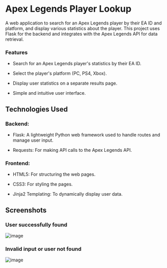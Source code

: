 # Apex Legends Player Lookup

A web application to search for an Apex Legends player by their EA ID and platform, and display various statistics about the player. This project uses Flask for the backend and integrates with the Apex Legends API for data retrieval.

### Features

* Search for an Apex Legends player's statistics by their EA ID.

* Select the player's platform (PC, PS4, Xbox).

* Display user statistics on a separate results page.

* Simple and intuitive user interface.

## Technologies Used

### Backend:

* Flask: A lightweight Python web framework used to handle routes and manage user input.

* Requests: For making API calls to the Apex Legends API.

### Frontend:

* HTML5: For structuring the web pages.

* CSS3: For styling the pages.

* Jinja2 Templating: To dynamically display user data.

## Screenshots

### User successfully found
![image](https://github.com/user-attachments/assets/2e882729-4397-4060-8510-f6aee160a21f)

### Invalid input or user not found
![image](https://github.com/user-attachments/assets/e08851d6-bc80-43ba-a8c7-2753cdecb6f2)

